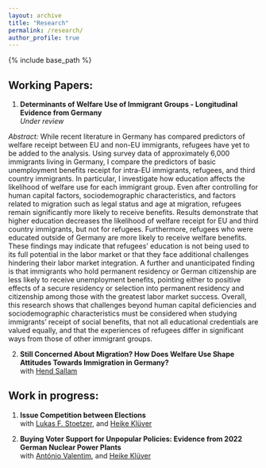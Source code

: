 ```yaml
---
layout: archive
title: "Research"
permalink: /research/
author_profile: true
---
```


{% include base_path %}

## Working Papers:

1. **Determinants of Welfare Use of Immigrant Groups - Longitudinal Evidence from Germany**<br>
   *Under review*
   
*Abstract:* While recent literature in Germany has compared predictors of welfare receipt between EU and non-EU immigrants, refugees have yet to be added to   the analysis. Using survey data of approximately 6,000 immigrants living in Germany, I compare the predictors of basic unemployment benefits receipt for intra-EU immigrants, refugees, and third country immigrants.  In particular, I investigate how education affects the likelihood of welfare use for each immigrant group. Even after controlling for human capital factors, sociodemographic characteristics, and factors related to migration such as legal status and age at migration, refugees remain significantly more likely to receive benefits. Results demonstrate that higher education decreases the likelihood of welfare receipt for EU and third country immigrants, but not for refugees. Furthermore, refugees who were educated outside of Germany are more likely to receive welfare benefits. These findings may indicate that refugees’ education is not being used to its full potential in the labor market or that they face additional challenges hindering their labor market integration. A further and unanticipated finding is that immigrants who hold permanent residency or German citizenship are less likely to receive unemployment benefits, pointing either to positive effects of a secure residency or selection into permanent residency and citizenship among those with the greatest labor market success. Overall, this research shows that challenges beyond human capital deficiencies and sociodemographic characteristics must be considered when studying immigrants’ receipt of social benefits, that not all educational credentials are valued equally, and that the experiences of refugees differ in significant ways from those of other immigrant groups. 

2. **Still Concerned About Migration? How Does Welfare Use Shape Attitudes Towards Immigration in Germany?**<br>with [Hend Sallam](https://www.projekte.hu-berlin.de/de/migsoz/das-team)

## Work in progress:


1. **Issue Competition between Elections**<br>with [Lukas F. Stoetzer](http://lukas-stoetzer.org/), and [Heike Klüver](http://heike-kluever.com/)


1. **Buying Voter Support for Unpopular Policies: Evidence from 2022 German Nuclear Power Plants**<br>with [António Valentim](https://antoniovalentim.github.io/), and [Heike Klüver](http://heike-kluever.com/)
